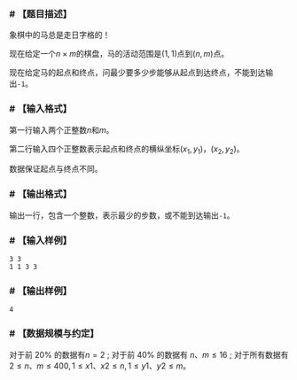 ### # 【题目描述】
象棋中的马总是走日字格的！

现在给定一个$n \times m$的棋盘，马的活动范围是$(1,1)$点到$(n,m)$点。

现在给定马的起点和终点，问最少要多少步能够从起点到达终点，不能到达输出`-1`。

### # 【输入格式】
第一行输入两个正整数$n$和$m$。

第二行输入四个正整数表示起点和终点的横纵坐标$(x_1,y_1)$，$(x_2,y_2)$。

数据保证起点与终点不同。

### # 【输出格式】
输出一行，包含一个整数，表示最少的步数，或不能到达输出`-1`。
### # 【输入样例】
```
3 3
1 1 3 3
```
### # 【输出样例】
```
4
```
### # 【数据规模与约定】
对于前 $20\%$ 的数据有$n=2$ ;
对于前 $40\%$ 的数据有 $n、m \leq 16$ ;
对于所有数据有 $2 \leq n、m \leq 400,1 \leq x1、x2 \leq n,1 \leq y1、y2 \leq m$。